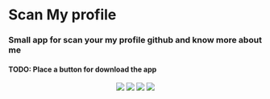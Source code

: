 # Scan My profile

### Small app for scan your my profile github and know more about me

#### TODO: Place a button for download the app

<p align="center"><img src="https://img.shields.io/badge/Version-2018.2.17-brightgreen.svg"/> <img src="https://img.shields.io/badge/Status-In development-yellow.svg"/> <img src="https://img.shields.io/badge/Contribuitors-Welcome-blue.svg"/> <img src="https://img.shields.io/badge/Build Version-1.0-orange.svg"/></p> 
